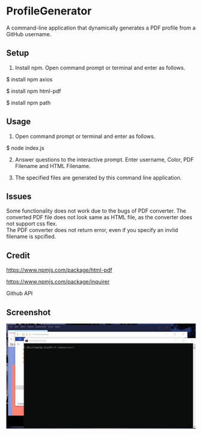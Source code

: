 # ProfileGenerator
A command-line application that dynamically generates a PDF profile from a GitHub username.

## Setup
1. Install npm. Open command prompt or terminal and enter as follows.


$ install npm axios

$ install npm html-pdf

$ install npm path

## Usage 
1. Open command prompt or terminal and enter as follows.

$ node index.js 

2. Answer questions to the interactive prompt. 
Enter username, Color, PDF Filename and HTML Filename.

3. The specified files are generated by this command line application. 


## Issues
Some functionality does not work due to the bugs of PDF converter.
The converted PDF file does not look same as HTML file, as the converter does not support css flex.  
The PDF converter does not return error, even if you specify an invlid filename is spcified.


## Credit 
https://www.npmjs.com/package/html-pdf

https://www.npmjs.com/package/inquirer

Github API 

## Screenshot 
<img src="operation.gif">
